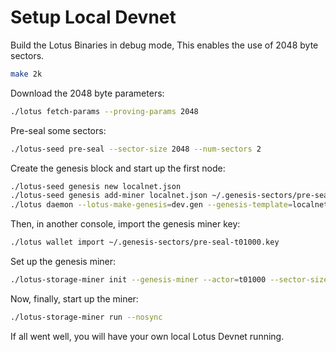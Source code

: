 # Setup Local Devnet

Build the Lotus Binaries in debug mode, This enables the use of 2048 byte sectors.

```sh
make 2k
```

Download the 2048 byte parameters:
```sh
./lotus fetch-params --proving-params 2048
```

Pre-seal some sectors:

```sh
./lotus-seed pre-seal --sector-size 2048 --num-sectors 2
```

Create the genesis block and start up the first node:

```sh
./lotus-seed genesis new localnet.json
./lotus-seed genesis add-miner localnet.json ~/.genesis-sectors/pre-seal-t01000.json
./lotus daemon --lotus-make-genesis=dev.gen --genesis-template=localnet.json --bootstrap=false
```

Then, in another console, import the genesis miner key:

```sh
./lotus wallet import ~/.genesis-sectors/pre-seal-t01000.key
```

Set up the genesis miner:

```sh
./lotus-storage-miner init --genesis-miner --actor=t01000 --sector-size=2048 --pre-sealed-sectors=~/.genesis-sectors --pre-sealed-metadata=~/.genesis-sectors/pre-seal-t01000.json --nosync
```

Now, finally, start up the miner:

```sh
./lotus-storage-miner run --nosync
```

If all went well, you will have your own local Lotus Devnet running.
